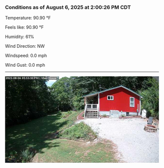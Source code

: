 ### Conditions as of August 6, 2025 at 2:00:26 PM CDT 

Temperature: 90.90 &deg;F

Feels like: 90.90 &deg;F

Humidity: 61%

Wind Direction: NW

Windspeed: 0.0 mph

Wind Gust: 0.0 mph

---

<img src="./images/latest.jpeg"/>

